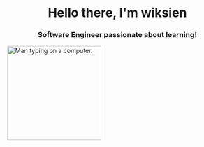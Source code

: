 <h1 align="center">Hello there, I'm wiksien</h1>
<h3 align="center">Software Engineer passionate about learning!</h3>

<img align="center" alt="Man typing on a computer." src="https://raw.githubusercontent.com/gist/vininjr/d29bb07bdadb41e4b0923bc8fa748b1a/raw/88f20c9d749d756be63f22b09f3c4ac570bc5101/programming.gif" height= "215px">
